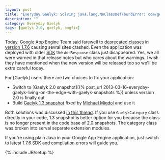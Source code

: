 ```yaml
---
layout: post
title: "Everyday Gaelyk: Solving java.lang.NoClassDefFoundError: com/google/appengine/api/search/AddResponse"
description: ""
category: Everyday Gaelyk
tags: [gaelyk 2.0, gaelyk, bugfix]
---
```


Today, [Google App Engine](https://developers.google.com/appengine/) Team said farewell to [deprecated classes](https://code.google.com/p/googleappengine/wiki/SdkForJavaReleaseNotes#Version_1.7.5_-_February_13,_2013) in [version 1.7.6](https://code.google.com/p/googleappengine/wiki/SdkForJavaReleaseNotes#Version_1.7.6_-_March_19,_2013) causing sevral sites crashed. Even
the application was deployed with older [SDK](https://developers.google.com/appengine/downloads#Google_App_Engine_SDK_for_Java) the `AddResponse`
class just disappeared. Yes, we all were warned in that release notes but who cares about the warnings. I wish they have mentioned
when the new version will be released too so we'll be extra careful today.

For [Gaelyk] users there are two choices to fix your application:

* Switch to [Gaelyk 2.0 snapshot]({% post_url 2013-03-16-everyday-gaelyk-living-on-the-edge-with-gaelyk-snapshots %}) unless version 2.0 is finally out
* Build [Gaelyk 1.3 snapshot](https://github.com/mmigdol/gaelyk/tree/removeSearchFrom13) fixed by [Michael Migdol](https://github.com/mmigdol) and use it
  
Both solutions was discussed [in this thread](https://groups.google.com/forum/?hl=en&fromgroups=#!topic/gaelyk/s2vNNVlv0ME). 
If you use `GaelykCategory` class directly in your code, 1.3 snapshot is better option for you because the class is no longer present in the
code base of 2.0 snapshots. The category class was broken into serval separate extension modules.

If you're using plain Java in your Google App Engine application, just switch to latest 1.7.6 SDK and compliation errors will
guide you.


{% include JB/setup %}
